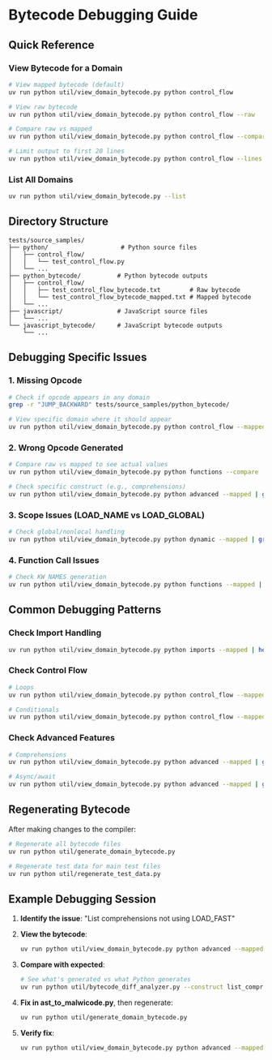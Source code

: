 # Bytecode Debugging Guide

## Quick Reference

### View Bytecode for a Domain

```bash
# View mapped bytecode (default)
uv run python util/view_domain_bytecode.py python control_flow

# View raw bytecode
uv run python util/view_domain_bytecode.py python control_flow --raw

# Compare raw vs mapped
uv run python util/view_domain_bytecode.py python control_flow --compare

# Limit output to first 20 lines
uv run python util/view_domain_bytecode.py python control_flow --lines 20
```

### List All Domains

```bash
uv run python util/view_domain_bytecode.py --list
```

## Directory Structure

```
tests/source_samples/
├── python/                    # Python source files
│   ├── control_flow/
│   │   └── test_control_flow.py
│   └── ...
├── python_bytecode/          # Python bytecode outputs
│   ├── control_flow/
│   │   ├── test_control_flow_bytecode.txt        # Raw bytecode
│   │   └── test_control_flow_bytecode_mapped.txt # Mapped bytecode
│   └── ...
├── javascript/               # JavaScript source files
│   └── ...
└── javascript_bytecode/      # JavaScript bytecode outputs
    └── ...
```

## Debugging Specific Issues

### 1. Missing Opcode

```bash
# Check if opcode appears in any domain
grep -r "JUMP_BACKWARD" tests/source_samples/python_bytecode/

# View specific domain where it should appear
uv run python util/view_domain_bytecode.py python control_flow --mapped | grep JUMP
```

### 2. Wrong Opcode Generated

```bash
# Compare raw vs mapped to see actual values
uv run python util/view_domain_bytecode.py python functions --compare

# Check specific construct (e.g., comprehensions)
uv run python util/view_domain_bytecode.py python advanced --mapped | grep -A5 -B5 "LOAD_FAST"
```

### 3. Scope Issues (LOAD_NAME vs LOAD_GLOBAL)

```bash
# Check global/nonlocal handling
uv run python util/view_domain_bytecode.py python dynamic --mapped | grep -E "LOAD_NAME|LOAD_GLOBAL|STORE_GLOBAL"
```

### 4. Function Call Issues

```bash
# Check KW_NAMES generation
uv run python util/view_domain_bytecode.py python functions --mapped | grep -E "KW_NAMES|CALL"
```

## Common Debugging Patterns

### Check Import Handling
```bash
uv run python util/view_domain_bytecode.py python imports --mapped | head -50
```

### Check Control Flow
```bash
# Loops
uv run python util/view_domain_bytecode.py python control_flow --mapped | grep -E "FOR_ITER|JUMP_BACKWARD|WHILE"

# Conditionals  
uv run python util/view_domain_bytecode.py python control_flow --mapped | grep -E "POP_JUMP_IF|JUMP"
```

### Check Advanced Features
```bash
# Comprehensions
uv run python util/view_domain_bytecode.py python advanced --mapped | grep -E "LOAD_FAST|STORE_FAST|LIST_APPEND"

# Async/await
uv run python util/view_domain_bytecode.py python advanced --mapped | grep -E "AWAIT|ASYNC"
```

## Regenerating Bytecode

After making changes to the compiler:

```bash
# Regenerate all bytecode files
uv run python util/generate_domain_bytecode.py

# Regenerate test data for main test files
uv run python util/regenerate_test_data.py
```

## Example Debugging Session

1. **Identify the issue**: "List comprehensions not using LOAD_FAST"

2. **View the bytecode**:
   ```bash
   uv run python util/view_domain_bytecode.py python advanced --mapped | grep -A10 "list_comp"
   ```

3. **Compare with expected**:
   ```bash
   # See what's generated vs what Python generates
   uv run python util/bytecode_diff_analyzer.py --construct list_comprehension
   ```

4. **Fix in ast_to_malwicode.py**, then regenerate:
   ```bash
   uv run python util/generate_domain_bytecode.py
   ```

5. **Verify fix**:
   ```bash
   uv run python util/view_domain_bytecode.py python advanced --mapped | grep -A10 "list_comp"
   ```